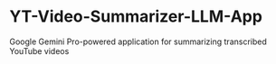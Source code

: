 # YT-Video-Summarizer-LLM-App
Google Gemini Pro-powered application for summarizing transcribed YouTube videos
